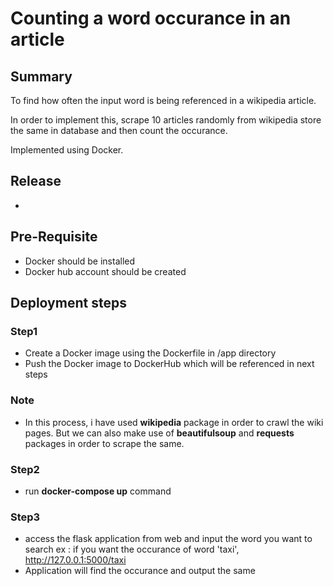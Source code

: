 # Counting a word occurance in an article

## Summary
To find how often the input word is being referenced in a wikipedia article.

In order to implement this, scrape 10 articles randomly from wikipedia store the same in database and then count the occurance.

Implemented using Docker. 

## Release
- 

## Pre-Requisite
- Docker should be installed
- Docker hub account should be created

## Deployment steps
### Step1
- Create a Docker image using the Dockerfile in /app directory
- Push the Docker image to DockerHub which will be referenced in next steps

### Note
- In this process, i have used **wikipedia** package in order to crawl the wiki pages.
But we can also make use of **beautifulsoup** and **requests** packages in order to scrape the same.

### Step2
- run **docker-compose up** command

### Step3
- access the flask application from web and input the word you want to search
ex : if you want the occurance of word 'taxi', 
    http://127.0.0.1:5000/taxi
- Application will find the occurance and output the same